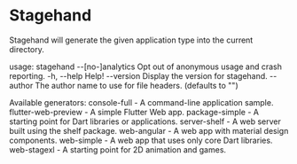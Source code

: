 # Stagehand

Stagehand will generate the given application type into the current directory.

usage: stagehand <generator-name>
    --[no-]analytics    Opt out of anonymous usage and crash reporting.
-h, --help              Help!
    --version           Display the version for stagehand.
    --author            The author name to use for file headers.
                        (defaults to "<your name>")

Available generators:
  console-full        - A command-line application sample.
  flutter-web-preview - A simple Flutter Web app.
  package-simple      - A starting point for Dart libraries or applications.
  server-shelf        - A web server built using the shelf package.
  web-angular         - A web app with material design components.
  web-simple          - A web app that uses only core Dart libraries.
  web-stagexl         - A starting point for 2D animation and games.